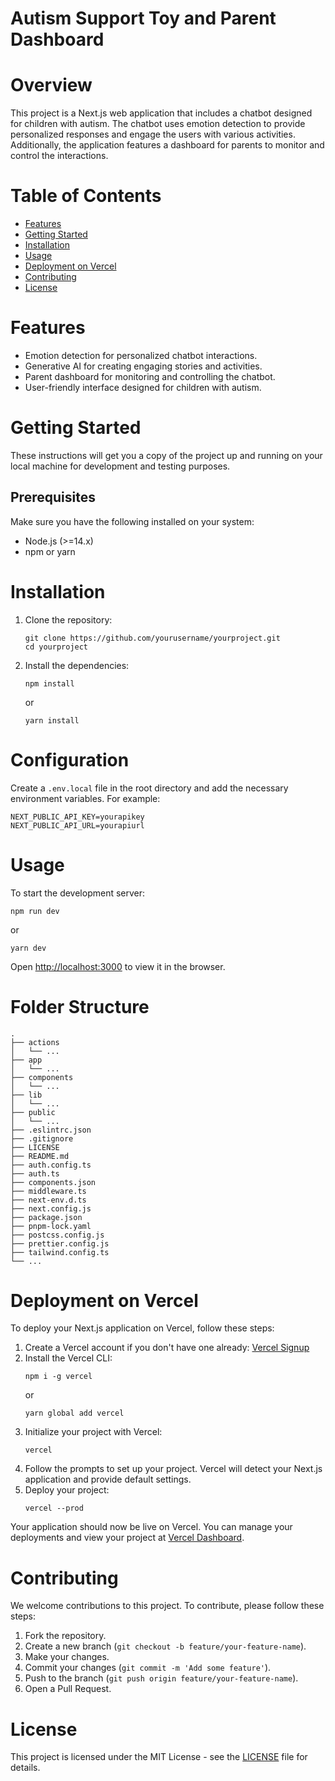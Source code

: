 # Autism Support Toy and Parent Dashboard

<h1>Overview</h1>

<p>This project is a Next.js web application that includes a chatbot designed for children with autism. The chatbot uses emotion detection to provide personalized responses and engage the users with various activities. Additionally, the application features a dashboard for parents to monitor and control the interactions.</p>

<h1>Table of Contents</h1>

<ul>
    <li><a href="#features">Features</a></li>
    <li><a href="#getting-started">Getting Started</a></li>
    <li><a href="#installation">Installation</a></li>
    <li><a href="#usage">Usage</a></li>
    <li><a href="#deployment-on-vercel">Deployment on Vercel</a></li>
    <li><a href="#contributing">Contributing</a></li>
    <li><a href="#license">License</a></li>
</ul>

<h1 id="features">Features</h1>

<ul>
    <li>Emotion detection for personalized chatbot interactions.</li>
    <li>Generative AI for creating engaging stories and activities.</li>
    <li>Parent dashboard for monitoring and controlling the chatbot.</li>
    <li>User-friendly interface designed for children with autism.</li>
</ul>

<h1 id="getting-started">Getting Started</h1>

<p>These instructions will get you a copy of the project up and running on your local machine for development and testing purposes.</p>

<h2>Prerequisites</h2>

<p>Make sure you have the following installed on your system:</p>

<ul>
    <li>Node.js (>=14.x)</li>
    <li>npm or yarn</li>
</ul>

<h1 id="installation">Installation</h1>

<ol>
    <li>Clone the repository:
        <pre><code>git clone https://github.com/yourusername/yourproject.git
cd yourproject</code></pre>
    </li>
    <li>Install the dependencies:
        <pre><code>npm install</code></pre>
        or
        <pre><code>yarn install</code></pre>
    </li>
</ol>

<h1 id="configuration">Configuration</h1>

<p>Create a <code>.env.local</code> file in the root directory and add the necessary environment variables. For example:</p>

<pre><code>NEXT_PUBLIC_API_KEY=yourapikey
NEXT_PUBLIC_API_URL=yourapiurl</code></pre>

<h1 id="usage">Usage</h1>

<p>To start the development server:</p>

<pre><code>npm run dev</code></pre>
or
<pre><code>yarn dev</code></pre>

<p>Open <a href="http://localhost:3000">http://localhost:3000</a> to view it in the browser.</p>

<h1 id="folder-structure">Folder Structure</h1>

<pre><code>.
├── actions
│   └── ...
├── app
│   └── ...
├── components
│   └── ...
├── lib
│   └── ...
├── public
│   └── ...
├── .eslintrc.json
├── .gitignore
├── LICENSE
├── README.md
├── auth.config.ts
├── auth.ts
├── components.json
├── middleware.ts
├── next-env.d.ts
├── next.config.js
├── package.json
├── pnpm-lock.yaml
├── postcss.config.js
├── prettier.config.js
├── tailwind.config.ts
└── ...</code></pre>

<h1 id="deployment-on-vercel">Deployment on Vercel</h1>

<p>To deploy your Next.js application on Vercel, follow these steps:</p>

<ol>
    <li>Create a Vercel account if you don't have one already: <a href="https://vercel.com/signup">Vercel Signup</a></li>
    <li>Install the Vercel CLI:
        <pre><code>npm i -g vercel</code></pre>
        or
        <pre><code>yarn global add vercel</code></pre>
    </li>
    <li>Initialize your project with Vercel:
        <pre><code>vercel</code></pre>
    </li>
    <li>Follow the prompts to set up your project. Vercel will detect your Next.js application and provide default settings.</li>
    <li>Deploy your project:
        <pre><code>vercel --prod</code></pre>
    </li>
</ol>

<p>Your application should now be live on Vercel. You can manage your deployments and view your project at <a href="https://vercel.com/dashboard">Vercel Dashboard</a>.</p>

<h1 id="contributing">Contributing</h1>

<p>We welcome contributions to this project. To contribute, please follow these steps:</p>

<ol>
    <li>Fork the repository.</li>
    <li>Create a new branch (<code>git checkout -b feature/your-feature-name</code>).</li>
    <li>Make your changes.</li>
    <li>Commit your changes (<code>git commit -m 'Add some feature'</code>).</li>
    <li>Push to the branch (<code>git push origin feature/your-feature-name</code>).</li>
    <li>Open a Pull Request.</li>
</ol>

<h1 id="license">License</h1>

<p>This project is licensed under the MIT License - see the <a href="LICENSE">LICENSE</a> file for details.</p>
